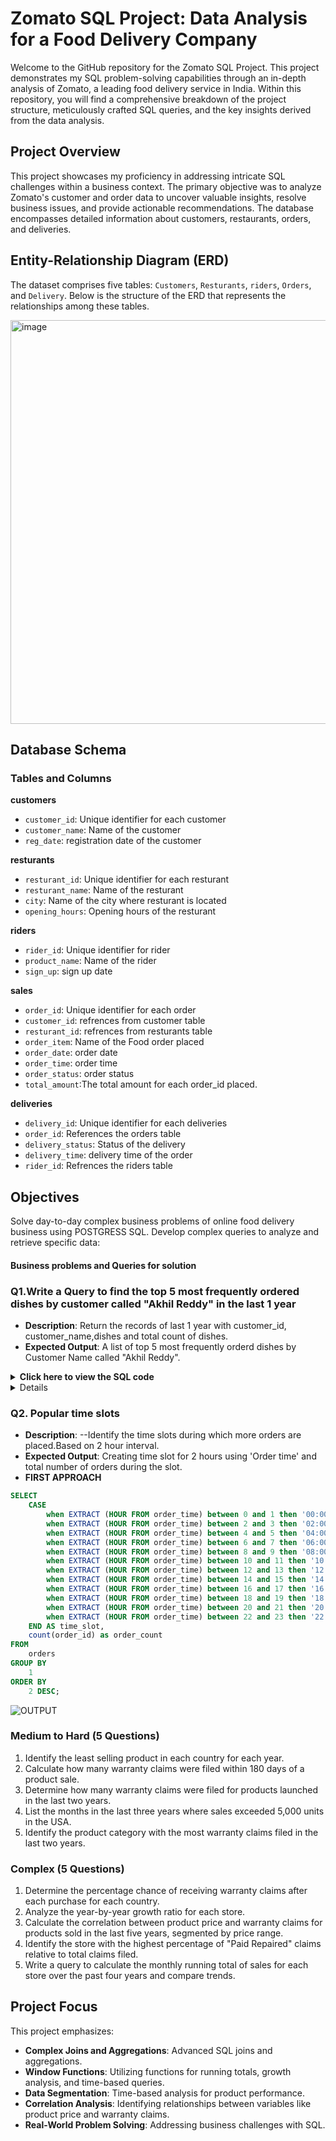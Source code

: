 # Zomato SQL Project: Data Analysis for a Food Delivery Company
Welcome to the GitHub repository for the Zomato SQL Project. This project demonstrates my SQL problem-solving capabilities through an in-depth analysis of Zomato, a leading food delivery service in India. Within this repository, you will find a comprehensive breakdown of the project structure, meticulously crafted SQL queries, and the key insights derived from the data analysis.
## Project Overview

This project showcases my proficiency in addressing intricate SQL challenges within a business context. The primary objective was to analyze Zomato's customer and order data to uncover valuable insights, resolve business issues, and provide actionable recommendations. The database encompasses detailed information about customers, restaurants, orders, and deliveries.

## Entity-Relationship Diagram (ERD)
The dataset comprises five tables: `Customers`, `Resturants`, `riders`, `Orders`, and `Delivery`. Below is the structure of the ERD that represents the relationships among these tables.

<img width="646" alt="image" src="https://github.com/prashanthkumarjoshi/SQL_PROJECT_3/blob/main/images/ERD.png">


## Database Schema
### Tables and Columns
**customers**
- `customer_id`: Unique identifier for each customer
- `customer_name`: Name of the customer
- `reg_date`: registration date of the customer

**resturants**
- `resturant_id`: Unique identifier for each resturant
- `resturant_name`: Name of the resturant
- `city`: Name of the city where resturant is located
- `opening_hours`: Opening hours of the resturant

**riders**
- `rider_id`: Unique identifier for rider
- `product_name`: Name of the rider
- `sign_up`: sign up date

**sales**
- `order_id`: Unique identifier for each order
- `customer_id`: refrences from customer table
- `resturant_id`: refrences from resturants table
- `order_item`: Name of the Food order placed
- `order_date`: order date
- `order_time`: order time
- `order_status`: order status
- `total_amount`:The total amount for each order_id placed.

**deliveries**
- `delivery_id`: Unique identifier for each deliveries
- `order_id`: References the orders table
- `delivery_status`: Status of the delivery
- `delivery_time`: delivery time of the order
- `rider_id`: Refrences the riders table
## Objectives
Solve day-to-day complex business problems of online food delivery business using POSTGRESS SQL.
Develop complex queries to analyze and retrieve specific data:

#### Business problems and Queries for solution
### Q1.Write a Query to find the top 5 most frequently ordered dishes by customer called  "Akhil Reddy" in the last 1 year
- **Description**: Return the records of last 1 year with customer_id, customer_name,dishes and total count of dishes.
- **Expected Output**: A list of top 5 most frequently orderd dishes by Customer Name called "Akhil Reddy".
<details> <summary><strong>Click here to view the SQL code</strong></summary>

  ```sql
  SELECT
    customer_name,
    dishes,
    total_dishes
  FROM
    (SELECT
        c.customer_id,
        c.customer_name,
        o.order_item AS dishes,
        COUNT(order_id) AS total_dishes,
        DENSE_RANK() OVER (ORDER BY COUNT(order_id) DESC) AS RANK
      FROM
        orders o
        JOIN customers c ON o.customer_id = c.customer_id
      WHERE
        o.order_date >= CURRENT_DATE - INTERVAL '1 Year'
        AND c.customer_name = 'Akhil Reddy'
      GROUP BY
        1,
        2,
        3
      ORDER BY
        1,
        4 DESC
    ) AS t1
  WHERE
    RANK <= 5;
  ```  
  </details>
     <details>
        <sumary>Click heary to view Output image</summary>
        <img src="https://github.com/prashanthkumarjoshi/SQL_PROJECT_3/blob/main/images/Q_1_output.png" height="200">
      </details>
    



### Q2. Popular time slots
- **Description**: --Identify the time slots during which more orders are placed.Based on 2 hour interval.
- **Expected Output**: Creating time slot for 2 hours using 'Order time' and total number of orders during the slot.
- **FIRST APPROACH**
```Sql
SELECT 
	CASE
		when EXTRACT (HOUR FROM order_time) between 0 and 1 then '00:00:00 - 02:00:00'
		when EXTRACT (HOUR FROM order_time) between 2 and 3 then '02:00:00 - 04:00:00'
		when EXTRACT (HOUR FROM order_time) between 4 and 5 then '04:00:00 - 06:00:00'
		when EXTRACT (HOUR FROM order_time) between 6 and 7 then '06:00:00 - 08:00:00'
		when EXTRACT (HOUR FROM order_time) between 8 and 9 then '08:00:00 - 10:00:00'
		when EXTRACT (HOUR FROM order_time) between 10 and 11 then '10:00:00 - 12:00:00'
		when EXTRACT (HOUR FROM order_time) between 12 and 13 then '12:00:00 - 14:00:00'
		when EXTRACT (HOUR FROM order_time) between 14 and 15 then '14:00:00 - 16:00:00'
		when EXTRACT (HOUR FROM order_time) between 16 and 17 then '16:00:00 - 18:00:00'
		when EXTRACT (HOUR FROM order_time) between 18 and 19 then '18:00:00 - 20:00:00'
		when EXTRACT (HOUR FROM order_time) between 20 and 21 then '20:00:00 - 22:00:00'
		when EXTRACT (HOUR FROM order_time) between 22 and 23 then '22:00:00 - 00:00:00'
	END AS time_slot,
	count(order_id) as order_count
FROM
	orders
GROUP BY
	1
ORDER BY
	2 DESC;
```
![OUTPUT](https://github.com/prashanthkumarjoshi/SQL_PROJECT_3/blob/main/images/Q_2_output.png)


### Medium to Hard (5 Questions)
1. Identify the least selling product in each country for each year.
2. Calculate how many warranty claims were filed within 180 days of a product sale.
3. Determine how many warranty claims were filed for products launched in the last two years.
4. List the months in the last three years where sales exceeded 5,000 units in the USA.
5. Identify the product category with the most warranty claims filed in the last two years.

### Complex (5 Questions)
1. Determine the percentage chance of receiving warranty claims after each purchase for each country.
2. Analyze the year-by-year growth ratio for each store.
3. Calculate the correlation between product price and warranty claims for products sold in the last five years, segmented by price range.
4. Identify the store with the highest percentage of "Paid Repaired" claims relative to total claims filed.
5. Write a query to calculate the monthly running total of sales for each store over the past four years and compare trends.

## Project Focus
This project emphasizes:
- **Complex Joins and Aggregations**: Advanced SQL joins and aggregations.
- **Window Functions**: Utilizing functions for running totals, growth analysis, and time-based queries.
- **Data Segmentation**: Time-based analysis for product performance.
- **Correlation Analysis**: Identifying relationships between variables like product price and warranty claims.
- **Real-World Problem Solving**: Addressing business challenges with SQL.
